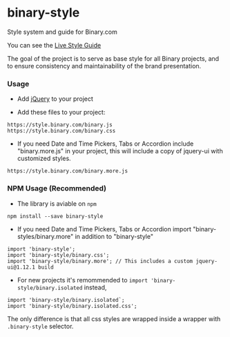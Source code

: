 # binary-style
Style system and guide for Binary.com

You can see the [Live Style Guide](https://style.binary.com/)

The goal of the project is to serve as base style for all Binary projects, and to ensure consistency and maintainability of the brand presentation.

### Usage
- Add [jQuery](https://jquery.com/) to your project

- Add these files to your project:

```
https://style.binary.com/binary.js
https://style.binary.com/binary.css
```

- If you need Date and Time Pickers, Tabs or Accordion include "binary.more.js" in your project, this will include a copy of jquery-ui with customized styles.

```
https://style.binary.com/binary.more.js
```

### NPM Usage (Recommended)
- The library is aviable on `npm`

```
npm install --save binary-style
```

- If you need Date and Time Pickers, Tabs or Accordion import "binary-styles/binary.more" in addition to "binary-style"

```
import 'binary-style';
import 'binary-style/binary.css';
import 'binary-style/binary.more'; // This includes a custom jquery-ui@1.12.1 build
``` 

- For new projects it's remommended to `import 'binary-style/binary.isolated` instead,  

```
import 'binary-style/binary.isolated`;
import 'binary-style/binary.isolated.css';
```

The only difference is that all css styles are wrapped inside a wrapper with `.binary-style` selector.
